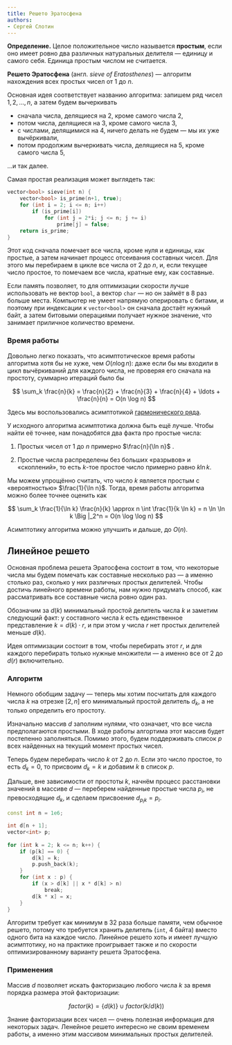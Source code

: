```yaml
---
title: Решето Эратосфена
authors:
- Сергей Слотин
---
```


**Определение.** Целое положительное число называется **простым**, если оно имеет ровно два различных натуральных делителя — единицу и самого себя. Единица простым числом не считается.

**Решето Эратосфена** (англ. *sieve of Eratosthenes*) — алгоритм нахождения всех простых чисел от $1$ до $n$.

Основная идея соответствует названию алгоритма: запишем ряд чисел $1, 2,\ldots, n$, а затем будем вычеркивать

* сначала числа, делящиеся на $2$, кроме самого числа $2$,
* потом числа, делящиеся на $3$, кроме самого числа $3$,
* с числами, делящимися на $4$, ничего делать не будем — мы их уже вычёркивали,
* потом продолжим вычеркивать числа, делящиеся на $5$, кроме самого числа $5$,

…и так далее.

Самая простая реализация может выглядеть так:

```c++
vector<bool> sieve(int n) {
    vector<bool> is_prime(n+1, true);
    for (int i = 2; i <= n; i++)
        if (is_prime[i])
            for (int j = 2*i; j <= n; j += i)
                prime[j] = false;
    return is_prime;            
}
```

Этот код сначала помечает все числа, кроме нуля и единицы, как простые, а затем начинает процесс отсеивания составных чисел. Для этого мы перебираем в цикле все числа от $2$ до $n$, и, если текущее число простое, то помечаем все числа, кратные ему, как составные.

Если память позволяет, то для оптимизации скорости лучше использовать не вектор `bool`, а вектор `char` — но он займёт в 8 раз больше места. Компьютер не умеет напрямую оперировать с битами, и поэтому при индексации к `vector<bool>` он сначала достаёт нужный байт, а затем битовыми операциями получает нужное значение, что занимает приличное количество времени.

### Время работы

Довольно легко показать, что асимптотическое время работы алгоритма хотя бы не хуже, чем $O(n \log n)$: даже если бы мы входили в цикл вычёркиваний для каждого числа, не проверяя его сначала на простоту, суммарно итераций было бы

$$
\sum_k \frac{n}{k} = \frac{n}{2} + \frac{n}{3} + \frac{n}{4} + \ldots + \frac{n}{n} = O(n \log n)
$$

Здесь мы воспользовались асимптотикой [гармонического ряда](https://ru.wikipedia.org/wiki/%D0%93%D0%B0%D1%80%D0%BC%D0%BE%D0%BD%D0%B8%D1%87%D0%B5%D1%81%D0%BA%D0%B8%D0%B9_%D1%80%D1%8F%D0%B4).

У исходного алгоритма асимптотика должна быть ещё лучше. Чтобы найти её точнее, нам понадобятся два факта про простые числа:

1. Простых чисел от $1$ до $n$ примерно $\frac{n}{\ln n}$ .

2. Простые числа распределены без больших «разрывов» и «скоплений», то есть $k$-тое простое число примерно равно $k \ln k$.

Мы можем упрощённо считать, что число $k$ является простым с «вероятностью» $\frac{1}{\ln n}$. Тогда, время работы алгоритма можно более точнее оценить как

$$
\sum_k \frac{1}{\ln k} \frac{n}{k}
\approx n \int \frac{1}{k \ln k}
= n \ln \ln k \Big |_2^n 
= O(n \log \log n)
$$

Асимптотику алгоритма можно улучшить и дальше, до $O(n)$.

## Линейное решето

Основная проблема решета Эратосфена состоит в том, что некоторые числа мы будем помечать как составные несколько раз — а именно столько раз, сколько у них различных простых делителей. Чтобы достичь линейного времени работы, нам нужно придумать способ, как рассматривать все составные числа ровно один раз.

Обозначим за $d(k)$ минимальный простой делитель числа $k$ и заметим следующий факт: у составного числа $k$ есть единственное представление $k = d(k) \cdot r$, и при этом у числа $r$ нет простых делителей меньше $d(k)$.

Идея оптимизации состоит в том, чтобы перебирать этот $r$, и для каждого перебирать только нужные множители — а именно все от $2$ до $d(r)$ включительно.

### Алгоритм

Немного обобщим задачу — теперь мы хотим посчитать для каждого числа $k$ на отрезке $[2, n]$ его минимальный простой делитель $d_k$, а не только определить его простоту.

Изначально массив $d$ заполним нулями, что означает, что все числа предполагаются простыми. В ходе работы алгортима этот массив будет постепенно заполняться. Помимо этого, будем поддерживать список $p$ всех найденных на текущий момент простых чисел.

Теперь будем перебирать число $k$ от $2$ до $n$. Если это число простое, то есть $d_k = 0$, то присвоим $d_k = k$ и добавим $k$ в список $p$.

Дальше, вне зависимости от простоты $k$, начнём процесс расстановки значений в массиве $d$ — переберем найденные простые числа $p_i$, не превосходящие $d_k$, и сделаем присвоение $d_{p_i k} = p_i$.

```c++
const int n = 1e6;

int d[n + 1];
vector<int> p;
 
for (int k = 2; k <= n; k++) {
    if (p[k] == 0) {
        d[k] = k;
        p.push_back(k);
    }
    for (int x : p) {
        if (x > d[k] || x * d[k] > n)
            break;
        d[k * x] = x;
    }
}
```

Алгоритм требует как минимум в 32 раза больше памяти, чем обычное решето, потому что требуется хранить делитель (`int`, 4 байта) вместо одного бита на каждое число. Линейное решето хоть и имеет лучшую асимптотику, но на практике проигрывает также и по скорости оптимизированному варианту решета Эратосфена.

### Применения

Массив $d$ позволяет искать факторизацию любого числа $k$ за время порядка размера этой факторизации:

$$
factor(k) = \{d(k)\} \cup factor(k / d(k))
$$

Знание факторизации всех чисел — очень полезная информация для некоторых задач. Ленейное решето интересно не своим временем работы, а именно этим массивом минимальных простых делителей.
